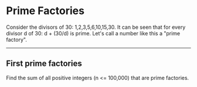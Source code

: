 # Prime Factories

Consider the divisors of 30: 1,2,3,5,6,10,15,30. It can be seen that for every
divisor d of 30: d + (30/d) is prime. Let's call a number like this a "prime
factory".

- - -

## First prime factories

Find the sum of all positive integers (n <= 100,000) that are prime factories.
